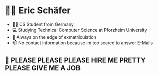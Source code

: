 # 🧙‍♂️ Eric Schäfer
- 👨‍💻 CS Student from Germany
- 💻 Studying Technical Computer Science at Pforzheim University
- 💞️ Always on the edge of exmatriculation
- 📫 No contact information because im too scared to answer E-Mails
## 💸 PLEASE PLEASE PLEASE HIRE ME PRETTY PLEASE GIVE ME A JOB

<!---
schaefereric/schaefereric is a ✨ special ✨ repository because its `README.md` (this file) appears on your GitHub profile.
You can click the Preview link to take a look at your changes.
--->
